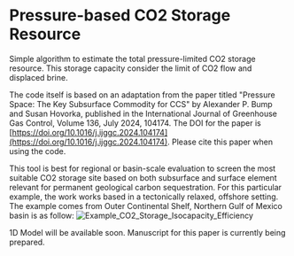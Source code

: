 # Pressure-based CO2 Storage Resource

Simple algorithm to estimate the total pressure-limited CO2 storage resource. This storage capacity consider the limit of CO2 flow and displaced brine.

The code itself is based on an adaptation from the paper titled "Pressure Space: The Key Subsurface Commodity for CCS" by Alexander P. Bump and Susan Hovorka, published in the International Journal of Greenhouse Gas Control, Volume 136, July 2024, 104174. The DOI for the paper is [https://doi.org/10.1016/j.ijggc.2024.104174](https://doi.org/10.1016/j.ijggc.2024.104174). Please cite this paper when using the code.

This tool is best for regional or basin-scale evaluation to screen the most suitable CO2 storage site based on both subsurface and surface element relevant for permanent geological carbon sequestration. For this particular example, the work works based in a tectonically relaxed, offshore setting. The example comes from Outer Continental Shelf, Northern Gulf of Mexico basin is as follow:
![Example_CO2_Storage_Isocapacity_Efficiency](https://github.com/ihfaruqi/Pressure-Based-CO2-Storage-Resource/assets/173105583/c44241be-7080-42a1-9145-22a45c1ad8e7)

1D Model will be available soon. Manuscript for this paper is currently being prepared.
